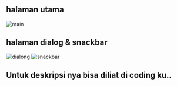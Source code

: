 ## halaman utama 
![main](https://github.com/user-attachments/assets/ca56cb15-80f6-4dbd-909f-8ba054c1641f)

## halaman dialog & snackbar
![dialong](https://github.com/user-attachments/assets/dfef36e8-2b57-44f6-97a2-9ec73fa51c85)
![snackbar](https://github.com/user-attachments/assets/b03fc912-072e-421b-aa6a-f67b908fc3d6)
## Untuk deskripsi nya bisa diliat di coding ku..







